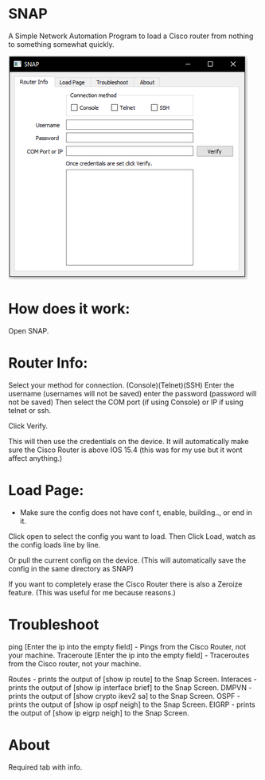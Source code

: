 # SNAP
A Simple Network Automation Program to load a Cisco router from nothing to something somewhat quickly.

![SNAP](images/Snap1.png)

# How does it work:
Open SNAP.

# Router Info:
Select your method for connection.
(Console)(Telnet)(SSH)
Enter the username (usernames will not be saved)
enter the password (password will not be saved)
Then select the COM port (if using Console) or IP if using telnet or ssh.

Click Verify.

This will then use the credentials on the device.
It will automatically make sure the Cisco Router is above IOS 15.4 (this was for my use but it wont affect anything.)

# Load Page:

* Make sure the config does not have conf t, enable, building.., or end in it.

Click open to select the config you want to load. Then Click Load, watch as the config loads line by line.

Or pull the current config on the device. (This will automatically save the config in the same directory as SNAP)

If you want to completely erase the Cisco Router there is also a Zeroize feature. (This was useful for me because reasons.)

# Troubleshoot

ping [Enter the ip into the empty field] - Pings from the Cisco Router, not your machine.
Traceroute [Enter the ip into the empty field] - Traceroutes from the Cisco router, not your machine.

Routes - prints the output of [show ip route] to the Snap Screen.
Interaces - prints the output of [show ip interface brief] to the Snap Screen.
DMPVN - prints the output of [show crypto ikev2 sa] to the Snap Screen.
OSPF - prints the output of [show ip ospf neigh] to the Snap Screen.
EIGRP - prints the output of [show ip eigrp neigh] to the Snap Screen.

# About

Required tab with info.
